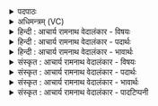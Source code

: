 <details><summary>पदपाठः</summary>

य꣢त्। इ꣣न्द्र। प्रा꣢क्। अ꣡पा꣢꣯क्। अ꣡प꣢꣯। अ꣣क्। उ꣡द꣢꣯क्। उत्। अ꣣क्। न्य꣡क्꣢। नि। अ꣣क्। वा। हूय꣡से꣢। नृ꣡भिः꣢꣯। सि꣡म꣢꣯। पु꣣रु꣢। नृ꣡षू꣢꣯तः। नृ। सू꣣तः। असि। आ꣡न꣢꣯वे। अ꣡सि꣢꣯। प्र꣢शर्ध। प्र। शर्ध। तु꣡र्व꣢शे। १२३१।
</details>

<details><summary>अधिमन्त्रम् (VC)</summary>

- इन्द्रः
- देवातिथिः काण्वः
- बार्हतः प्रगाथः (विषमा बृहती, समा सतोबृहती)
- मध्यमः
</details>

<details><summary>हिन्दी : आचार्य रामनाथ वेदालंकार - विषयः</summary>

प्रथम ऋचा की व्याख्या पूर्वार्चिक में २७९ क्रमाङ्क पर परमात्मा के विषय में की जा चुकी है। यहाँ परमात्मा वा राजा दोनों का विषय कहा जा रहा है।
</details>

<details><summary>हिन्दी : आचार्य रामनाथ वेदालंकार - पदार्थः</summary>

पदार्थान्वयभाषाः -  (यत्) क्योंकि,हे (इन्द्र) परमैश्वर्यवन् शत्रुविदारक परमात्मन् वा राजन् ! आप (प्राक्) पूर्व दिशा में, (अपाक्) पश्चिम दिशा में, (उदक्) उत्तर दिशा में, (न्यक् वा) और दक्षिण दिशा में (नृभिः) पुरुषार्थी जनों से (हूयसे) भक्ति-प्रदान द्वारा वा करादि-प्रदान द्वारा सत्कार किये जाते हो,इसलिए (नृषूतः) उपासक जनों से वा प्रजाजनों से प्रेरित आप (सिमा) सर्वत्र (पुरु) बहुत अधिक (आनवे) मानव-समाज में (असि) उपकारक होते हो। हे (प्रशर्ध) प्रकृष्टरूप से शत्रुओं का धर्षण करनेवाले परमात्मन् वा राजन् ! आप (तुर्वशे) हिंसकों को वश में करनेवाले वीर मनुष्य के (असि) सहायक होते हो ॥१॥
</details>

<details><summary>हिन्दी : आचार्य रामनाथ वेदालंकार - भावार्थः</summary>

भावार्थभाषाः -  जैसे जगदीश्वर सब धार्मिक जनों का सहायक और रक्षक होता है, वैसे ही राजा का यह कर्तव्य है कि वह सब राज्याधिकारियों का तथा प्रजाजनों का सहायक और रक्षक होवे ॥१॥ सायणाचार्य ने इस मन्त्र की व्याख्या में लिखा है कि अनु नाम का एक राजा था, जिसका राजर्षि पुत्र आनव है और तुर्वश भी एक राजा का नाम है। यह उसकी व्याख्या काल्पनिक होने से तथा योगार्थशैली के विरुद्ध होने के कारण सङ्गत नहीं है ॥
</details>

<details><summary>संस्कृत : आचार्य रामनाथ वेदालंकार - विषयः</summary>

तत्र प्रथमा ऋक् पूर्वार्चिके २७९ क्रमाङ्के परमात्मविषये व्याख्याता। अत्र परमात्मनृपत्योरुभयोर्विषय उच्यते।
</details>

<details><summary>संस्कृत : आचार्य रामनाथ वेदालंकार - पदार्थः</summary>

पदार्थान्वयभाषाः -  (यत्) यस्मात्,हे (इन्द्र) परमैश्वर्यवन् शत्रुविदारक परमात्मन् राजन् वा ! त्वम् (प्राक्) पूर्वस्यां दिशि, (अपाक्) पश्चिमायां दिशि, (उदक्) उत्तरस्यां दिशि (न्यक् वा) दक्षिणस्यां दिशि च (नृभिः) पुरुषार्थिभिः जनैः (हूयसे) भक्तिप्रदानेन करादिप्रदानेन वा सत्क्रियसे,तत् तस्मात् (नृषूतः) नृभिः उपासकैर्जनैः प्रजाजनैर्वा सूतः प्रेरितः त्वम् (सिमा) सर्वत्र (पुरु) बहु (आनवे) अनवः मनुष्याः तेषां समूहः आनवः तस्मिन् मानवसमाजे (असि) उपकर्ता भवसि। हे (प्रशर्ध) प्रकर्षेण शत्रून् धर्षयितः परमात्मन् राजन् वा ! त्वम् (तुर्वशे) तुर्वन्ति हिंसन्तीति तुरः तेषां वशङ्करे वीरजने (असि) सहायको भवसि ॥१॥
</details>

<details><summary>संस्कृत : आचार्य रामनाथ वेदालंकार - भावार्थः</summary>

भावार्थभाषाः -  यथा जगदीश्वरः सर्वेषां धार्मिकाणां जनानां सहायको रक्षकश्च जायते तथैव नृपतेरिदं कर्त्तव्यं यत् स सर्वेषां राज्याधिकारिणां प्रजाजनानां च सहायको रक्षकश्च भवेत् ॥१॥ अत्र सायणाचार्यस्य “आनवे अनुर्नाम राजा तस्य पुत्रे राजर्षौ, तुर्वशे एतत्संज्ञके राजनि” इति व्याख्यानं न संगच्छते कल्पनाप्रसूतत्वाद् योगार्थशैलीविरुद्धत्वाच्च ॥
</details>

<details><summary>संस्कृत : आचार्य रामनाथ वेदालंकार - पादटिप्पनी</summary>

टिप्पणी:   १. ऋ० ८।४।१, अथ० २०।१२०।१, साम० २७९।
</details>